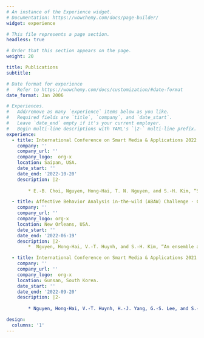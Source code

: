 ```yaml
---
# An instance of the Experience widget.
# Documentation: https://wowchemy.com/docs/page-builder/
widget: experience

# This file represents a page section.
headless: true

# Order that this section appears on the page.
weight: 20

title: Publications
subtitle:

# Date format for experience
#   Refer to https://wowchemy.com/docs/customization/#date-format
date_format: Jan 2006

# Experiences.
#   Add/remove as many `experience` items below as you like.
#   Required fields are `title`, `company`, and `date_start`.
#   Leave `date_end` empty if it's your current employer.
#   Begin multi-line descriptions with YAML's `|2-` multi-line prefix.
experience:
  - title: International Conference on Smart Media & Applications 2022.
    company: ''
    company_url: ''
    company_logo:  org-x
    location: Saipan, USA.
    date_start: ''
    date_end: '2022-10-20'
    description: |2-
 
        * E.-B. Choi, Nguyen, Hong-Hai, T. N. Nguyen, and S.-H. Kim, “Stress analysis based on feature-level late fusion,” in Proc. Int. Conf. Smart Media and Applications (SMA2022), Oct. 2022., 2022, pp. 110–114.

  - title: Affective Behavior Analysis in-the-wild (ABAW) Challenge - CVPR Workshop 2022
    company: ''
    company_url: ''
    company_logo: org-x
    location: New Orleans, USA.
    date_start: ''
    date_end: '2022-06-19'
    description: |2-
        *  Nguyen, Hong-Hai, V.-T. Huynh, and S.-H. Kim, “An ensemble approach for facial behavior analysis in-the-wild video,” in Proceedings of the IEEE/CVF Conference on Computer Vision and Pattern Recognition Workshop, 2022, pp. 2512–2517.

  - title: International Conference on Smart Media & Applications 2021.
    company: ''
    company_url: ''
    company_logo:  org-x
    location: Gunsan, South Korea.
    date_start: ''
    date_end: '2022-09-20'
    description: |2-
 
        * Nguyen, Hong-Hai, V.-T. Huynh, H.-J. Yang, G.-S. Lee, and S.-H.Kim, “Mafcl: Multimodal attention fusion with combined loss for sentiment recognition in stress-induced circumstances,” in Proc. Int. Conf. Smart Media and Applications (SMA2021), Sep. 2021., 2021, pp. 16–19.

design:
  columns: '1'
---
```

